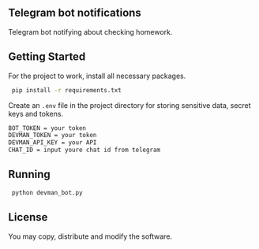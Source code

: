 ## Telegram bot notifications

Telegram bot notifying about checking homework.

## Getting Started

For the project to work, install all necessary packages.

```bash
 pip install -r requirements.txt
```
Create an `.env` file in the project directory for storing sensitive data, secret keys and tokens.

```bash
BOT_TOKEN = your token
DEVMAN_TOKEN = your token
DEVMAN_API_KEY = your API
CHAT_ID = input youre chat id from telegram
```

## Running

```bash
 python devman_bot.py
```

## License
You may copy, distribute and modify the software.